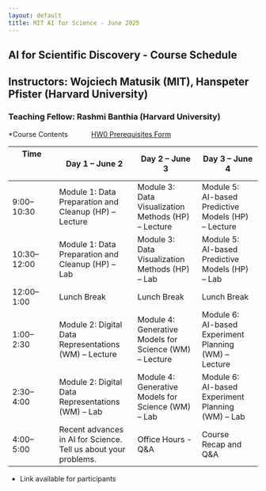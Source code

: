 ```yaml
---
layout: default
title: MIT AI for Science - June 2025
---
```

## AI for Scientific Discovery - Course Schedule
## Instructors: Wojciech Matusik (MIT), Hanspeter Pfister (Harvard University)
### Teaching Fellow: Rashmi Banthia (Harvard University)

*Course Contents &nbsp;&nbsp;&nbsp;&nbsp;&nbsp;&nbsp;&nbsp;&nbsp;&nbsp;&nbsp;
[HW0 Prerequisites Form](https://forms.gle/7L8kpzwjy9u4PTNH6)&nbsp;&nbsp;&nbsp;&nbsp;&nbsp;&nbsp;&nbsp;&nbsp;&nbsp;&nbsp;


| Time &nbsp;&nbsp;&nbsp;&nbsp;&nbsp;&nbsp;&nbsp;&nbsp;&nbsp;&nbsp;&nbsp;&nbsp;&nbsp; &nbsp;&nbsp;&nbsp;&nbsp;&nbsp;&nbsp;&nbsp;&nbsp;&nbsp;&nbsp;&nbsp;&nbsp;&nbsp;&nbsp;&nbsp;&nbsp;&nbsp; | Day 1 – June 2 | Day 2 – June 3 | Day 3 – June 4 |
|---------------|----------------|----------------|----------------|
| 9:00–10:30 | Module 1: Data Preparation and Cleanup (HP) – Lecture | Module 3: Data Visualization Methods (HP) – Lecture | Module 5: AI-based Predictive Models (HP) – Lecture |
| 10:30–12:00 | Module 1: Data Preparation and Cleanup (HP) – Lab | Module 3: Data Visualization Methods (HP) – Lab | Module 5: AI-based Predictive Models (HP) – Lab |
| 12:00–1:00 | Lunch Break | Lunch Break | Lunch Break |
| 1:00–2:30 | Module 2: Digital Data Representations (WM) – Lecture | Module 4: Generative Models for Science (WM) – Lecture | Module 6: AI-based Experiment Planning (WM) – Lecture |
| 2:30–4:00 | Module 2: Digital Data Representations (WM) – Lab | Module 4: Generative Models for Science (WM) – Lab | Module 6: AI-based Experiment Planning (WM) – Lab |
| 4:00–5:00 | Recent advances in AI for Science. Tell us about your problems. | Office Hours - Q&A | Course Recap and Q&A |


* Link available for participants